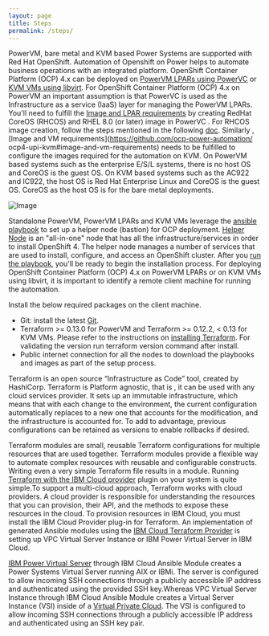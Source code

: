 ```yaml
---
layout: page
title: Steps
permalink: /steps/
---
```

PowerVM, bare metal and KVM based Power Systems are supported with Red Hat OpenShift. Automation of Openshift on Power  helps to automate business operations with an integrated platform. OpenShift Container Platform (OCP) 4.x can be deployed on [PowerVM LPARs using PowerVC](https://github.com/ocp-power-automation/ocp4-upi-powervm) or [KVM VMs using libvirt](https://github.com/ocp-power-automation/ocp4-upi-kvm). For OpenShift Container Platform (OCP) 4.x on PowerVM an important assumption is that PowerVC is used as the Infrastructure as a service (IaaS) layer for managing the PowerVM LPARs. You'll need to  fulfill the [Image and LPAR requirements](https://github.com/ocp-power-automation/ocp4-upi-powervm#image-and-lpar-requirements) by creating RedHat CoreOS (RHCOS) and RHEL 8.0 (or later) image in PowerVC . For RHCOS image creation, follow the steps mentioned in the following [doc](https://github.com/ocp-power-automation/ocp4-upi-powervm/blob/master/docs/coreos-image-creation.md). Similarly , [Image and VM requirements](https://github.com/ocp-power-automation/ ocp4-upi-kvm#image-and-vm-requirements) needs to be fulfilled to configure the images required for the automation on KVM. On PowerVM based systems such as the enterprise E/S/L systems, there is no host OS and CoreOS is the guest OS. On KVM based systems such as the AC922 and IC922, the host OS is Red Hat Enterprise Linux and CoreOS is the guest OS. CoreOS as the host OS is for the bare metal deployments.

![Image](https://i.imgur.com/6bN0rGB.png)

Standalone PowerVM, PowerVM LPARs and KVM VMs leverage the [ansible playbook](https://github.com/RedHatOfficial/ocp4-helpernode) to set up a helper node (bastion) for OCP deployment. [Helper Node](https://github.com/RedHatOfficial/ocp4-helpernode) is an "all-in-one" node that has all the infrastructure/services in order to install OpenShift 4. The helper node manages a number of services that are used to install, configure, and access an OpenShift cluster. After you [run the playbook](https://github.com/ocp-power-automation/ocp4-playbooks), you'll be ready to begin the installation process. For deploying OpenShift Container Platform (OCP) 4.x on PowerVM LPARs or on KVM VMs using libvirt, it is important to identify a remote client machine for running the automation.

Install the below required packages on the client machine.

* Git: install the latest [Git](https://git-scm.com/book/en/v2/Getting-Started-Installing-Git).
* Terraform >= 0.13.0 for PowerVM and Terraform >= 0.12.2, < 0.13 for KVM VMs. Please refer to the instructions on [installing Terraform](https://learn.hashicorp.com/terraform/getting-started/install.html). For validating the version run terraform version command after install.
* Public internet connection for all the nodes to download the playbooks and images as part of the setup process.

Terraform is an open source “Infrastructure as Code” tool, created by HashiCorp. Terraform is Platform agnostic, that is , it can be used with any cloud services provider. It sets up an immutable infrastructure, which means that with each change to the environment, the current configuration automatically replaces to a new one that accounts for the modification, and the infrastructure is accounted for. To add to advantage, previous configurations can be retained as versions to enable rollbacks if desired.

Terraform modules are small, reusable Terraform configurations for multiple resources that are used together. Terraform modules provide a flexible way to automate complex resources with reusable and configurable constructs. Writing even a very simple Terraform file results in a module. 
Running [Terraform with the IBM Cloud provider](https://github.com/ocp-power-automation/terraform-provider-ibm#using-the-provider) plugin on your system is quite simple.To support a multi-cloud approach, Terraform works with cloud providers. A cloud provider is responsible for understanding the resources that you can provision, their API, and the methods to expose these resources in the cloud. To provision resources in IBM Cloud, you must install the IBM Cloud Provider plug-in for Terraform. An implementation of generated Ansible modules using the [IBM Cloud Terraform Provider](https://github.com/IBM-Cloud/terraform-provider-ibm) is setting up VPC Virtual Server Instance or IBM Power Virtual Server in IBM Cloud.

[IBM Power Virtual Server](https://github.com/IBM-Cloud/terraform-provider-ibm/tree/master/examples/ansible/examples/simple-vm-power-vs) through IBM Cloud Ansible Module creates a Power Systems Virtual Server running AIX or IBMi. The server is configured to allow incoming SSH connections through a publicly accessible IP address and authenticated using the provided SSH key.Whereas VPC Virtual Server Instance through IBM Cloud Ansible Module creates a Virtual Server Instance (VSI) inside of a [Virtual Private Cloud](https://github.com/ocp-power-automation/terraform-provider-ibm/tree/master/examples/ansible/examples/simple-vm-ssh). The VSI is configured to allow incoming SSH connections through a publicly accessible IP address and authenticated using an SSH key pair.

